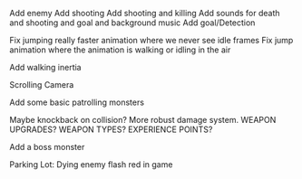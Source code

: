 ﻿Add enemy
Add shooting
Add shooting and killing
Add sounds for death and shooting and goal and background music
Add goal/Detection

Fix jumping really faster animation where we never see idle frames
Fix jump animation where the animation is walking or idling in the air

Add walking inertia

Scrolling Camera

Add some basic patrolling monsters

Maybe knockback on collision?
More robust damage system.
WEAPON UPGRADES? WEAPON TYPES? EXPERIENCE POINTS?

Add a boss monster





Parking Lot:
Dying enemy flash red in game